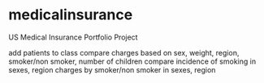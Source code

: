 # medicalinsurance
US Medical Insurance Portfolio Project

add patients to class
compare charges based on sex, weight, region, smoker/non smoker, number of children
compare incidence of smoking in sexes, region
charges by smoker/non smoker in sexes, region
